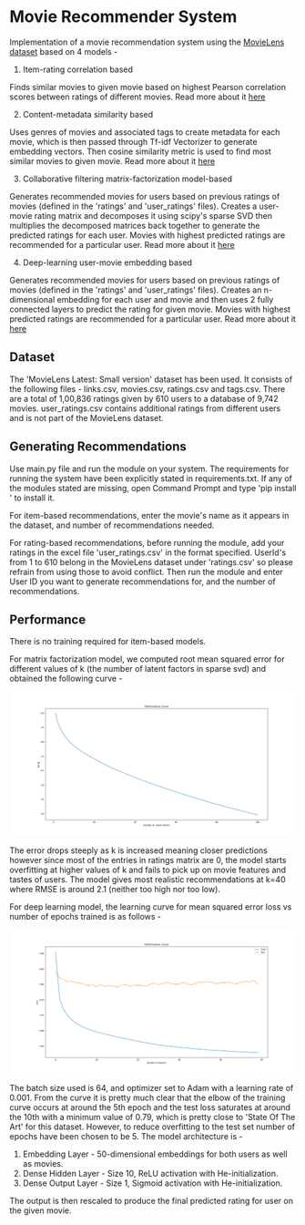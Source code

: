 
# Movie Recommender System

Implementation of a movie recommendation system using the [MovieLens dataset](https://grouplens.org/datasets/movielens/) based on 4 models -
 
1. Item-rating correlation based

Finds similar movies to given movie based on highest Pearson correlation scores between ratings of different movies. Read more about it [here](https://medium.com/coinmonks/how-recommender-systems-works-python-code-850a770a656b)

2. Content-metadata similarity based

Uses genres of movies and associated tags to create metadata for each movie, which is then passed through Tf-idf Vectorizer to generate embedding vectors. Then cosine similarity metric is used to find most similar movies to given movie. Read more about it [here](https://towardsdatascience.com/how-to-build-a-simple-movie-recommender-system-with-tags-b9ab5cb3b616) 

3. Collaborative filtering matrix-factorization model-based

Generates recommended movies for users based on previous ratings of movies (defined in the 'ratings' and 'user_ratings' files). Creates a user-movie rating matrix and decomposes it using scipy's sparse SVD then multiplies the decomposed matrices back together to generate the predicted ratings for each user. Movies with highest predicted ratings are recommended for a particular user. Read more about it [here](https://heartbeat.fritz.ai/recommender-systems-with-python-part-iii-collaborative-filtering-singular-value-decomposition-5b5dcb3f242b)

4. Deep-learning user-movie embedding based

Generates recommended movies for users based on previous ratings of movies (defined in the 'ratings' and 'user_ratings' files). Creates an n-dimensional embedding for each user and movie and then uses 2 fully connected layers to predict the rating for given movie. Movies with highest predicted ratings are recommended for a particular user. Read more about it [here](https://towardsdatascience.com/recommendation-system-series-part-2-the-10-categories-of-deep-recommendation-systems-that-189d60287b58)  

## Dataset

The 'MovieLens Latest: Small version' dataset has been used. It consists of the following files - links.csv, movies.csv, ratings.csv and tags.csv. There are a total of 1,00,836 ratings given by 610 users to a database of 9,742 movies. user_ratings.csv contains additional ratings from different users and is not part of the MovieLens dataset. 

## Generating Recommendations

Use main.py file and run the module on your system. The requirements for running the system have been explicitly stated in requirements.txt. If any of the modules stated are missing, open Command Prompt and type 'pip install <module-name>' to install it.

 For item-based recommendations, enter the movie's name as it appears in the dataset, and number of recommendations needed.

 For rating-based recommendations, before running the module, add your ratings in the excel file 'user_ratings.csv' in the format specified. UserId's from 1 to 610 belong in the MovieLens dataset under 'ratings.csv' so please refrain from using those to avoid conflict. Then run the module and enter User ID you want to generate recommendations for, and the number of recommendations.

## Performance

There is no training required for item-based models.

 For matrix factorization model, we computed root mean squared error for different values of k (the number of latent factors in sparse svd) and obtained the following curve -

![](./assets/Matrix_Factorization_Performance_Curve.png)

The error drops steeply as k is increased meaning closer predictions however since most of the entries in ratings matrix are 0, the model starts overfitting at higher values of k and fails to pick up on movie features and tastes of users. The model gives most realistic recommendations at k=40 where RMSE is around 2.1 (neither too high nor too low).

For deep learning model, the learning curve for mean squared error loss vs number of epochs trained is as follows -

![](./assets/Deep_learning_Embedding_Performance_Curve.png)

The batch size used is 64, and optimizer set to Adam with a learning rate of 0.001. From the curve it is pretty much clear that the elbow of the training curve occurs at around the 5th epoch and the test loss saturates at around the 10th with a minimum value of 0.79, which is pretty close to 'State Of The Art' for this dataset. However, to reduce overfitting to the test set number of epochs have been chosen to be 5. The model architecture is -

1. Embedding Layer - 50-dimensional embeddings for both users as well as movies.
2. Dense Hidden Layer - Size 10, ReLU activation with He-initialization.
3. Dense Output Layer - Size 1, Sigmoid activation with He-initialization. 

The output is then rescaled to produce the final predicted rating for user on the given movie.